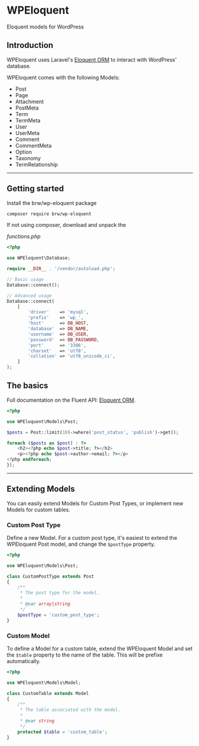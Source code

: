 # WPEloquent

Eloquent models for WordPress

## Introduction

WPEloquent uses Laravel's [Eloquent ORM](https://laravel.com/docs/8.x/eloquent)
to interact with WordPress' database.

WPEloquent comes with the following Models:

- Post
- Page
- Attachment
- PostMeta
- Term
- TermMeta
- User
- UserMeta
- Comment
- CommentMeta
- Option
- Taxonomy
- TermRelationship

---

## Getting started

Install the brw/wp-eloquent package

```bash
composer require brw/wp-eloquent
```

If not using composer, download and unpack the

_functions.php_

```php
<?php

use WPEloquent\Database;

require __DIR__ . '/vendor/autoload.php';

// Basic usage
Database::connect();

// Advanced usage
Database::connect(
    [
        'driver'    => 'mysql',
        'prefix'    => 'wp_',
        'host'      => DB_HOST,
        'database'  => DB_NAME,
        'username'  => DB_USER,
        'password'  => DB_PASSWORD,
        'port'      => '3306',
        'charset'   => 'utf8',
        'collation' => 'utf8_unicode_ci',
    ]
);
```

## The basics

Full documentation on the Fluent API: [Eloquent ORM](https://laravel.com/docs/8.x/eloquent).

```php
<?php

use WPEloquent\Models\Post;

$posts = Post::limit(10)->where('post_status', 'publish')->get();

foreach ($posts as $post) : ?>
    <h2><?php echo $post->title; ?></h2>
    <p><?php echo $post->author->email; ?></p>
<?php endforeach;
});

```

---

## Extending Models

You can easily extend Models for Custom Post Types, or implement new Models for
custom tables.

### Custom Post Type

Define a new Model. For a custom post type, it's easiest to extend the
WPEloquent Post model, and change the `$postType` property.

```php
<?php

use WPEloquent\Models\Post;

class CustomPostType extends Post
{
    /**
     * The post type for the model.
     *
     * @var array|string
     */
    $postType = 'custom_post_type';
}
```

### Custom Model

To define a Model for a custom table, extend the WPEloquent Model and set the
`$table` property to the name of the table. This will be prefixe automatically.

```php
<?php

use WPEloquent\Models\Model;

class CustomTable extends Model
{
    /**
     * The table associated with the model.
     *
     * @var string
     */
    protected $table = 'custom_table';
}
```
